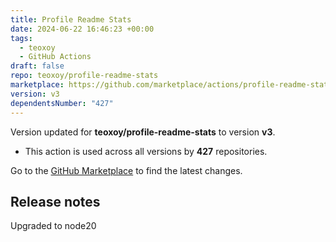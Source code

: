 ```yaml
---
title: Profile Readme Stats
date: 2024-06-22 16:46:23 +00:00
tags:
  - teoxoy
  - GitHub Actions
draft: false
repo: teoxoy/profile-readme-stats
marketplace: https://github.com/marketplace/actions/profile-readme-stats
version: v3
dependentsNumber: "427"
---
```



Version updated for **teoxoy/profile-readme-stats** to version **v3**.
- This action is used across all versions by **427** repositories.

Go to the [GitHub Marketplace](https://github.com/marketplace/actions/profile-readme-stats) to find the latest changes.

## Release notes

Upgraded to node20
